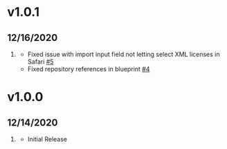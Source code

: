 # v1.0.1
## 12/16/2020

1. [](#bugfix)
    * Fixed issue with import input field not letting select XML licenses in Safari [#5](https://github.com/getgrav/grav-plugin-license-manager/issues/5)
    * Fixed repository references in blueprint [#4](https://github.com/getgrav/grav-plugin-license-manager/issues/4)
    
# v1.0.0
## 12/14/2020

1. [](#new)
    * Initial Release
